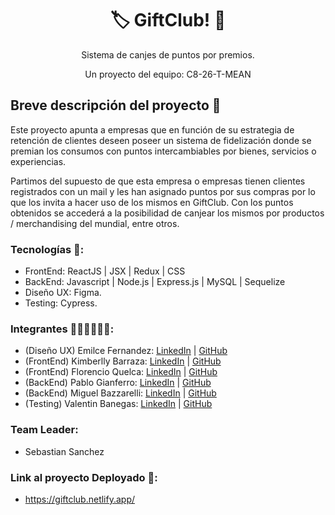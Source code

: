 <h1 align = "center">🏷️ GiftClub! 🎁</h1>
<p align = "center">Sistema de canjes de puntos por premios. </p>
<p align = "center">Un proyecto del equipo:  C8-26-T-MEAN</p>

<h2>Breve descripción del proyecto 📜 </h2>

Este proyecto apunta a empresas que en función de su estrategia de retención de clientes deseen poseer un sistema de fidelización donde se premian los consumos con puntos intercambiables por bienes, servicios o experiencias.

Partimos del supuesto de que esta empresa  o empresas tienen clientes registrados con un mail y les han asignado puntos por sus compras por lo que los invita a hacer uso de los mismos en GiftClub.
Con los puntos obtenidos se accederá a la posibilidad de canjear los mismos por productos / merchandising del mundial, entre otros.

### Tecnologías 🚀:
* FrontEnd: ReactJS | JSX | Redux | CSS 
* BackEnd: Javascript | Node.js | Express.js | MySQL | Sequelize 
* Diseño UX: Figma.
* Testing: Cypress.

### Integrantes 👩🏻‍💻👨🏽‍💻: 
* (Diseño UX) Emilce Fernandez: [LinkedIn](https://www.linkedin.com/in/emilcefernandez) | [GitHub](https://github.com/EmilceF)
* (FrontEnd) Kimberlly Barraza: [LinkedIn](https://pe.linkedin.com/in/kimberllynbarrazat/es) | [GitHub](https://github.com/KNBT)
* (FrontEnd) Florencio Quelca: [LinkedIn](https://www.linkedin.com/in/florencio-quelca-mamani-8741ba84/) | [GitHub](https://github.com/FlorencioQuelca)
* (BackEnd) Pablo Gianferro: [LinkedIn](https://www.linkedin.com/in/pablo-gianferro/) | [GitHub](https://github.com/pgianferro)
* (BackEnd) Miguel Bazzarelli: [LinkedIn](http://linkedin.com/in/miguel-ernesto-bazzarelli-8b5029247) | [GitHub](https://github.com/Migbazz)
* (Testing) Valentin Banegas: [LinkedIn](https://www.linkedin.com/in/valentin-banegas-27415b218/) | [GitHub](https://github.com/ValenUNPL)

### Team Leader:
* Sebastian Sanchez 

### Link al proyecto Deployado 🔗:
* https://giftclub.netlify.app/
